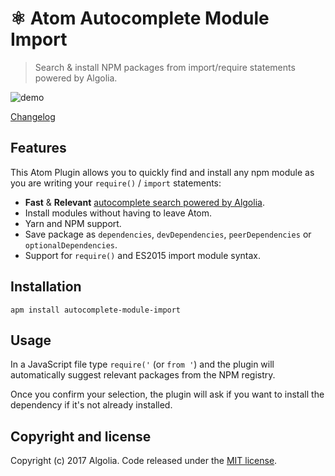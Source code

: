 # ⚛️ Atom Autocomplete Module Import

> Search & install NPM packages from import/require statements powered by Algolia.

![demo](http://g.recordit.co/d5viUB8XY7.gif)

[Changelog](https://github.com/algolia/atom-autocomplete-module-import/blob/master/CHANGELOG.md)

## Features

This Atom Plugin allows you to quickly find and install any npm module as you are writing your `require()` / `import` statements:

  * **Fast** & **Relevant** [autocomplete search powered by Algolia][1].
  * Install modules without having to leave Atom.
  * Yarn and NPM support.
  * Save package as `dependencies`, `devDependencies`, `peerDependencies` or `optionalDependencies`.
  * Support for `require()` and ES2015 import module syntax.

## Installation

```
apm install autocomplete-module-import
```

## Usage

In a JavaScript file type `require('` (or `from '`) and the plugin will automatically suggest relevant packages from the NPM registry.

Once you confirm your selection, the plugin will ask if you want to install the dependency if it's not already installed.


## Copyright and license

Copyright (c) 2017 Algolia. Code released under the [MIT license](https://github.com/algolia/atom-autocomplete-module-import/blob/master/LICENSE.md).

[1]: https://www.algolia.com
